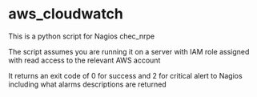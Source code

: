 # aws_cloudwatch
This is a python script for Nagios chec_nrpe 

The script assumes you are running it on a server with IAM role assigned with read access to the relevant AWS account

It returns an exit code of 0 for success and 2 for critical alert to Nagios including what alarms descriptions are returned
